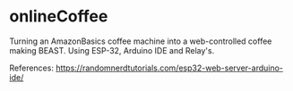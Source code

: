 # onlineCoffee
Turning an AmazonBasics coffee machine into a web-controlled coffee making BEAST. Using ESP-32, Arduino IDE and Relay's.

References:
https://randomnerdtutorials.com/esp32-web-server-arduino-ide/
